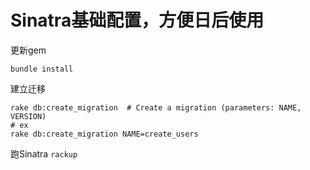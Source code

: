 # Sinatra基础配置，方便日后使用

更新gem

`bundle install`



建立迁移

```
rake db:create_migration  # Create a migration (parameters: NAME, VERSION)
# ex
rake db:create_migration NAME=create_users
```



跑Sinatra
`rackup`